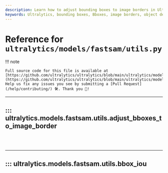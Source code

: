 ```yaml
---
description: Learn how to adjust bounding boxes to image borders in Ultralytics models using the bbox_iou utility. Enhance your object detection performance.
keywords: Ultralytics, bounding boxes, Bboxes, image borders, object detection, bbox_iou, model utilities
---
```


# Reference for `ultralytics/models/fastsam/utils.py`

!!! note

    Full source code for this file is available at [https://github.com/ultralytics/ultralytics/blob/main/ultralytics/models/fastsam/utils.py](https://github.com/ultralytics/ultralytics/blob/main/ultralytics/models/fastsam/utils.py). Help us fix any issues you see by submitting a [Pull Request](/help/contributing/) 🛠️. Thank you 🙏!

---
## ::: ultralytics.models.fastsam.utils.adjust_bboxes_to_image_border
<br><br>

---
## ::: ultralytics.models.fastsam.utils.bbox_iou
<br><br>
